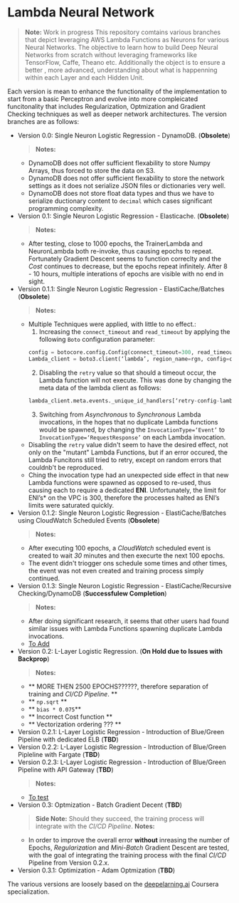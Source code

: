 # Lambda Neural Network
>**Note:** Work in progress
This repository comtains various branches that depict leveraging AWS Lambda Functions as Neurons for various Neural Networks. The objective to learn how to build Deep Neural Networks from scratch without leveraging frameworks like TensorFlow, Caffe, Theano etc. Additionally the object is to ensure a better , more advanced, understanding about what is happenning within each Layer and each Hidden Unit.

Each version is mean to enhance the functionality of the implementation to start from a basic Perceptron and evolve into more compleicated funcitonality that includes Regularization, Optmization and Gradient Checking techniques as well as deeper network architectures. The version branches are as follows:

- Version 0.0: Single Neuron Logistic Regression - DynamoDB. (**Obsolete**)
    >**Notes:**
    - DynamoDB does not offer sufficient flexability to store Numpy Arrays, thus forced to store the data on S3.
    - DynamoDB does not offer sufficient flexability to store the network settings as it does not serialize JSON files or dictionaries very well.
    - DynamoDB does not store float data types and thus we have to serialize ductionary content to `decimal` which cases significant programming complexity.
- Version 0.1: Single Neuron Logistic Regression - Elasticache. (**Obsolete**)
    >**Notes:**
    - After testing, close to 1000 epochs, the TrainerLambda and NeuronLambda both re-invoke, thus causing epochs to repeat. Fortunately Gradient Descent seems to function correclty and the *Cost* continues to decrease, but the epochs repeat infinitely. After 8 - 10 hours, multiple interations of epochs are visible with no end in sight.
- Version 0.1.1: Single Neuron Logistic Regression - ElastiCache/Batches (**Obsolete**)
    >**Notes:**
    - Multiple Techniques were applied, with little to no effect.:
        1. Increasing the `connect_timeout` and `read_timeout` by applying the following `Boto` configuration parameter:
        ```python
        config = botocore.config.Config(connect_timeout=300, read_timeout=300)
        Lambda_client = boto3.client(‘lambda’, region_name=rgn, config=config)
        ```
        2. Disabling the `retry` value so that should a timeout occur, the Lambda function will not execute. This was done by changing the meta data of the lambda client as follows:
        ```python
        lambda_client.meta.events._unique_id_handlers[‘retry-config-lambda’][‘handler’]._checker.__dict__[‘_max_attempts’] = 0
        ```
        3. Switching from *Asynchronous* to *Synchronous* Lambda invocations, in the hopes that no duplicate Lambda functions would be spawned, by changing the `InvocationType=‘Event’` to `InvocationType=‘RequestResponse’` on each Lambda invocation.
    - Disabling the `retry` value didn't seem to have the desired effect,  not only on the "mutant" Lambda Functions, but if an error occured, the Lambda Funcitons still tried to retry, except on random errors that couldnb't be reproduced.
    - Ching the invocation type had an unexpected side effect in that new Lambda functions were spawned as opposed to re-used, thus causing each to require a dedicated **ENI**. Unfortunately, the limit for ENI’s* on the VPC is 300, therefore the processes halted as ENI’s limits were saturated quickly.
- Version 0.1.2: Single Neuron Logistic Regression - ElastiCache/Batches using CloudWatch Scheduled Events (**Obsolete**)
    >**Notes:**
    - After executing 100 epochs, a *CloudWatch* scheduled event is created to wait *30* minutes and then execurte the next 100 epochs.
    - The event didn't triogger ons schedule some times and other times, the event was not even created and training process simply continued.
- Version 0.1.3: Single Neuron Logistic Regression - ElastiCache/Recursive Checking/DynamoDB (**Successfulew Completion**)
    >**Notes:**
    - After doing significant research, it seems that other users had found similar issues with Lambda Functions spawning duplicate Lambda invocations.
    - [To Add](https://cloudonaut.io/your-lambda-function-might-execute-twice-deal-with-it/)
- Version 0.2: L-Layer Logistic Regression. (**On Hold due to Issues with Backprop**)
    >**Notes:**
    - ** MORE THEN 2500 EPOCHS??????, therefore separation of training and *CI/CD Pipeline*. **
    - ** `np.sqrt` **
    - ** `bias * 0.075`**
    - ** Incorrect Cost function **
    - ** Vectorization ordering ??? **
- Version 0.2.1: L-Layer Logistic Regression - Introduction of Blue/Green Pipeline with dedicated ELB (**TBD**)
- Version 0.2.2: L-Layer Logistic Regression - Introduction of Blue/Green Pipleline with Fargate (**TBD**)
- Version 0.2.3: L-Layer Logistic Regression - Introduction of Blue/Green Pipeline with API Gateway (**TBD**)
    >**Notes:**
    - [To test](https://www.cloudshiftstrategies.com/flasklambdalab.html)
- Version 0.3: Optmization - Batch Gradient Decent (**TBD**)
    >**Side Note:**  Should they succeed, the training process will integrate with the *CI/CD Pipeline*.
    >**Notes:**
    - In order to improve the overall error **without** inreasing the number of Epochs, *Regularization* and *Mini-Batch* Gradient Descent are tested, with the goal of integrating the training process with the final *CI/CD* Pipeline from Version 0.2.x.
- Version 0.3.1: Optimization - Adam Optmization (**TBD**)

The various versions are loosely based on the [deepelarning.ai](https://www.coursera.org/specializations/deep-learning) Coursera specialization.
